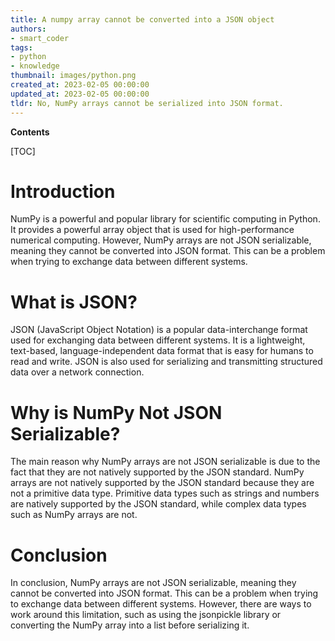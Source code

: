 ```yaml
---
title: A numpy array cannot be converted into a JSON object
authors:
- smart_coder
tags:
- python
- knowledge
thumbnail: images/python.png
created_at: 2023-02-05 00:00:00
updated_at: 2023-02-05 00:00:00
tldr: No, NumPy arrays cannot be serialized into JSON format.
---
```


**Contents**

[TOC]

# Introduction

NumPy is a powerful and popular library for scientific computing in Python. It provides a powerful array object that is used for high-performance numerical computing. However, NumPy arrays are not JSON serializable, meaning they cannot be converted into JSON format. This can be a problem when trying to exchange data between different systems.

# What is JSON?

JSON (JavaScript Object Notation) is a popular data-interchange format used for exchanging data between different systems. It is a lightweight, text-based, language-independent data format that is easy for humans to read and write. JSON is also used for serializing and transmitting structured data over a network connection.

# Why is NumPy Not JSON Serializable?

The main reason why NumPy arrays are not JSON serializable is due to the fact that they are not natively supported by the JSON standard. NumPy arrays are not natively supported by the JSON standard because they are not a primitive data type. Primitive data types such as strings and numbers are natively supported by the JSON standard, while complex data types such as NumPy arrays are not.

# Conclusion

In conclusion, NumPy arrays are not JSON serializable, meaning they cannot be converted into JSON format. This can be a problem when trying to exchange data between different systems. However, there are ways to work around this limitation, such as using the jsonpickle library or converting the NumPy array into a list before serializing it.
